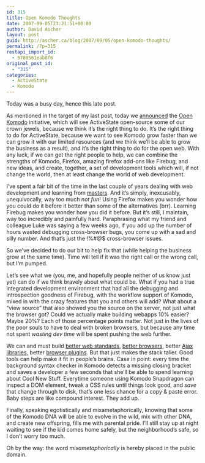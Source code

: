 ```yaml
---
id: 315
title: Open Komodo Thoughts
date: 2007-09-05T23:21:51+00:00
author: David Ascher
layout: post
guid: http://ascher.ca/blog/2007/09/05/open-komodo-thoughts/
permalink: /?p=315
restapi_import_id:
  - 5780561eab8f6
original_post_id:
  - "315"
categories:
  - ActiveState
  - Komodo
---
```

Today was a busy day, hence this late post.

As mentioned in the target of my last post, today we [announced](http://blogs.activestate.com/shanec/2007/09/holy-komodo.html) the [Open Komodo](http://activestate.com/openkomodo/) initiative, which will see ActiveState open-source some of our crown jewels, because we think it&#8217;s the right thing to do. It&#8217;s the right thing to do for ActiveState, because we want to see Komodo grow faster than we can grow it with our limited resources (and we think we&#8217;ll be able to grow the business as a result), and it&#8217;s the right thing to do for the open web. With any luck, if we can get the right people to help, we can combine the strengths of Komodo, Firefox, amazing firefox add-ons like Firebug, and new ideas, and create, together, a set of development tools which will, if not change the world, then at least change the world of web development.

I&#8217;ve spent a fair bit of the time in the last couple of years dealing with web development and learning from [masters](http://alex.dojotoolkit.org/). And it&#8217;s simply, inexcusably, unequivocally, way too much _not fun_! Using Firefox makes you wonder how you could do it before it better than some of the alternatives (brr). Learning Firebug makes you wonder how you did it before. But it&#8217;s still, I maintain, way too incredibly and painfully hard. Paraphrasing what my friend and colleague Luke was saying a few weeks ago, if you add up the number of hours wasted debugging cross-browser bugs, you come up with a sad and silly number. And that&#8217;s just the !%#@$ cross-browser issues.

So we&#8217;ve decided to do our bit to help fix that (while helping the business grow at the same time). Time will tell if it was the right call or the wrong call, but I&#8217;m pumped.

Let&#8217;s see what we (you, me, and hopefully people neither of us know just yet) can do if we think bravely about what could be. What if you had a true integrated development environment that had all the debugging and introspection goodness of Firebug, with the workflow support of Komodo, mixed in with the crazy features that you and others will add? What about a &#8220;view source&#8221; that also showed you the source on the server, not just what the browser got? Could we actually make building webapps 10% easier? Maybe 20%? Each of those percentage points matter. Not just in the lives of the poor souls to have to deal with broken browsers, but because any time not spent _wasting dev time_ will be spent pushing the web further.

We can and must build [better web standards](http://www.whatwg.org/specs/web-apps/current-work/), [better browsers](http://wiki.mozilla.org/Firefox3), better [Ajax libraries](http://dojotoolkit.org/), better [browser plugins](http://gears.google.com/). But that just makes the stack taller. Good tools can help make it fit in people&#8217;s brains. Case in point: every time the background syntax checker in Komodo detects a missing closing bracket and saves a developer a few seconds that she&#8217;ll be able to spend learning about Cool New Stuff. Everytime someone using Komodo Snapdragon can inspect a DOM element, tweak a CSS rules until things look good, and _save_ that change through to disk, that&#8217;s one less chance for a copy & paste error. Baby steps are like compound interest. They add up.

Finally, speaking egotistically and mixametaphorically, knowing that some of the Komodo DNA will be able to evolve in the wild, mix with other DNA, and create new offspring, fills me with parental pride. I&#8217;ll still stay up at night waiting to see if the kid comes home safely, but the neighborhood&#8217;s safe, so I don&#8217;t worry too much.

Oh by the way: the word _mixametaphorically_ is hereby placed in the public domain.